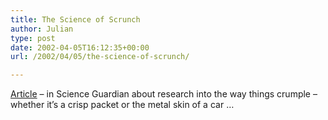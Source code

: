 ```yaml
---
title: The Science of Scrunch
author: Julian
type: post
date: 2002-04-05T16:12:35+00:00
url: /2002/04/05/the-science-of-scrunch/

---
```

[Article][1] &#8211; in Science Guardian about research into the way things crumple &#8211; whether it&#8217;s a crisp packet or the metal skin of a car &#8230;

 [1]: https://www.guardian.co.uk/Archive/Article/0,4273,4386690,00.html